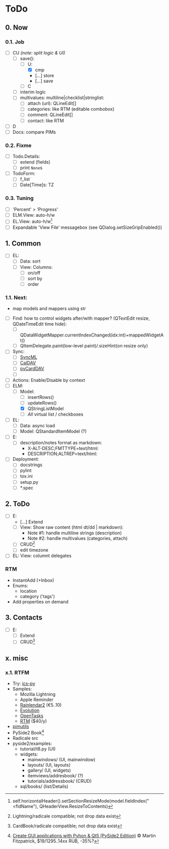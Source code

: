 # ToDo

## 0. Now

### 0.1. Job
- [ ] CU *(note: split logic & UI)*
  - [ ] save():
     - [ ] U:
       - [x] cmp
       - […] store
       - […] save
     - [ ] C
  - [ ] interim logic
  - [ ] multivalues: multiline|checklist|stringlist:
     - [ ] attach (url): QLineEdit[]
     - [ ] categories: like RTM (editable combobox)
     - [ ] comment: QLineEdit[]
     - [ ] contact: like RTM
- [ ] D
- [ ] Docs: compare PIMs

### 0.2. Fixme
- [ ] Todo.Details:
  - [ ] extend (fields)
  - [ ] print `None`s
- [ ] TodoForm:
  - [ ] f_list
  - [ ] Date[Time]s: TZ

### 0.3. Tuning
- [ ] 'Percent' > 'Progress'
- [ ] ELM.View: auto-h/w
- [ ] EL.View: auto-h/w[^1]
- [ ] Expandable 'View File' messagebox (see QDialog.setSizeGripEnabled())

## 1. Common
- [ ] EL:
  - [ ] Data: sort
  - [ ] View: Columns:
     - [ ] on/off
     - [ ] sort by
     - [ ] order

### 1.1. Next:
- map models and mappers using str
- [ ] Find: how to control widgets after/with mapper? (QTextEdit resize, QDateTimeEdit time hide):
  - [ ] QDataWidgetMapper.currentIndexChanged(idx:int)+mappedWidgetAt()
  - [ ] QItemDelegate.paint(low-level paint)/.sizeHint(on resize only)
- [ ] Sync:
  - [ ] [SyncML](https://pypi.org/project/pysyncml/)
  - [ ] [CalDAV](https://pypi.org/project/caldav/)
  - [ ] [pyCardDAV](https://pypi.org/project/pyCardDAV/)
  - [ ] [](https://github.com/pimutils/vdirsyncer)
- [ ] Actions: Enable/Disable by context
- [ ] ELM:
  - [ ] Model:
     - [ ] insertRows()
     - [ ] updateRows()
     - [x] QStringListModel
     - [ ] *All* virtual list / checkboxes
- [ ] EL:
  - [ ] Data: async load
  - [ ] Model: QStandardItemModel (?)
- [ ] E:
  - [ ] description/notes format as markdown:
     - X-ALT-DESC;FMTTYPE=text/html:
     - DESCRIPTION;ALTREP=text/html:
- [ ] Deployment:
  - [ ] docstrings
  - [ ] pylint
  - [ ] tox.ini
  - [ ] setup.py
  - [ ] \*.spec

## 2. ToDo
- [ ] E:
  - […] Extend
  - [ ] View: Show raw content (html dt/dd | markdown):
     - Note #1: handle multiline strings (description)
     - Note #2: handle multivalues (categories, attach)
  - [ ] CRUD[^2]
  - [ ] edit timezone
- [ ] EL: View: columnt delegates

### RTM
- InstantAdd (+Inbox)
- Enums:
  - location
  - category ('tags')
- Add properties on demand

## 3. Contacts
- [ ] E:
  - [ ] Extend
  - [ ] CRUD[^3]

## x. misc

### x.1. RTFM
- Try: [ics-py](https://github.com/ics-py/ics-py)
- Samples:
  - Mozilla Lightning
  - Apple Reminder
  - [Rainlendar2](http://www.rainlendar.net/) (&euro;5..10)
  - [Evolution](https://wiki.gnome.org/Apps/Evolution)
  - [OpenTasks](https://opentasks.app)
  - [RTM](https://www.rememberthemilk.com) ($40/y)
- [pimutils](https://github.com/pimutils)
- PySide2 Book[^4]
- Radicale src
- pyside2/examples:
  - tutorial/t8.py (UI)
  - widgets:
     - mainwindows/ (UI, mainwindow)
     - layouts/ (UI, layouts)
     - gallery/ (UI, widgets)
     - itemviews/addresbook/ (?)
     - tutorials/addressbook/ (CRUD)
  - sql/books/ (list/Details)

[^1]: self.horizontalHeader().setSectionResizeMode(model.fieldIndex("<fldName"), QHeaderView.ResizeToContents)
[^2]: Lightning/radicale compatible; not drop data exist
[^3]: CardBook/radicale compatible; not drop data exist
[^4]: [Create GUI applications with Pyhon & Qt5 (PySide2 Edition)](https://www.pythonguis.com/pyside2-book/) &copy; Martin Fitzpatrick, $19/1295..14xx RUB, -35%?
